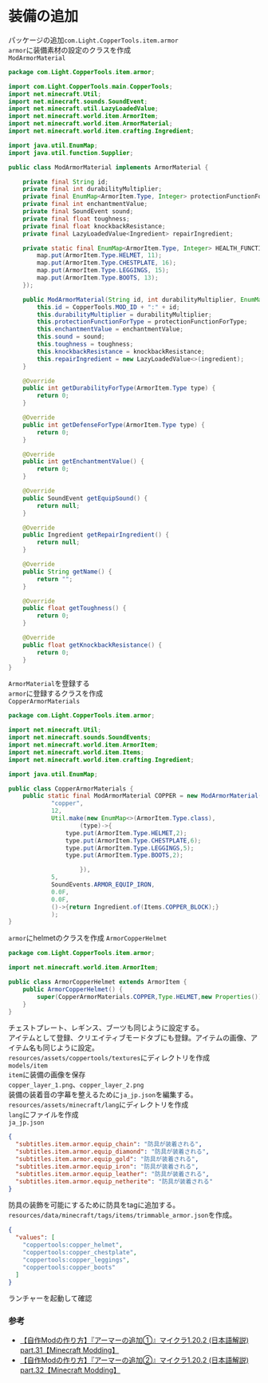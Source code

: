 # 装備の追加

パッケージの追加`com.Light.CopperTools.item.armor`  
`armor`に装備素材の設定のクラスを作成  
    `ModArmorMaterial`
```java
package com.Light.CopperTools.item.armor;

import com.Light.CopperTools.main.CopperTools;
import net.minecraft.Util;
import net.minecraft.sounds.SoundEvent;
import net.minecraft.util.LazyLoadedValue;
import net.minecraft.world.item.ArmorItem;
import net.minecraft.world.item.ArmorMaterial;
import net.minecraft.world.item.crafting.Ingredient;

import java.util.EnumMap;
import java.util.function.Supplier;

public class ModArmorMaterial implements ArmorMaterial {

    private final String id;
    private final int durabilityMultiplier;
    private final EnumMap<ArmorItem.Type, Integer> protectionFunctionForType;
    private final int enchantmentValue;
    private final SoundEvent sound;
    private final float toughness;
    private final float knockbackResistance;
    private final LazyLoadedValue<Ingredient> repairIngredient;

    private static final EnumMap<ArmorItem.Type, Integer> HEALTH_FUNCTION_FOR_TYPE = Util.make(new EnumMap<>(ArmorItem.Type.class), (map) -> {
        map.put(ArmorItem.Type.HELMET, 11);
        map.put(ArmorItem.Type.CHESTPLATE, 16);
        map.put(ArmorItem.Type.LEGGINGS, 15);
        map.put(ArmorItem.Type.BOOTS, 13);
    });

    public ModArmorMaterial(String id, int durabilityMultiplier, EnumMap<ArmorItem.Type, Integer> protectionFunctionForType, int enchantmentValue, SoundEvent sound, float toughness, float knockbackResistance, Supplier<Ingredient> ingredient) {
        this.id = CopperTools.MOD_ID + ":" + id;
        this.durabilityMultiplier = durabilityMultiplier;
        this.protectionFunctionForType = protectionFunctionForType;
        this.enchantmentValue = enchantmentValue;
        this.sound = sound;
        this.toughness = toughness;
        this.knockbackResistance = knockbackResistance;
        this.repairIngredient = new LazyLoadedValue<>(ingredient);
    }

    @Override
    public int getDurabilityForType(ArmorItem.Type type) {
        return 0;
    }

    @Override
    public int getDefenseForType(ArmorItem.Type type) {
        return 0;
    }

    @Override
    public int getEnchantmentValue() {
        return 0;
    }

    @Override
    public SoundEvent getEquipSound() {
        return null;
    }

    @Override
    public Ingredient getRepairIngredient() {
        return null;
    }

    @Override
    public String getName() {
        return "";
    }

    @Override
    public float getToughness() {
        return 0;
    }

    @Override
    public float getKnockbackResistance() {
        return 0;
    }
}
```
`ArmorMaterial`を登録する  
`armor`に登録するクラスを作成  
    `CopperArmorMaterials`
```java
package com.Light.CopperTools.item.armor;

import net.minecraft.Util;
import net.minecraft.sounds.SoundEvents;
import net.minecraft.world.item.ArmorItem;
import net.minecraft.world.item.Items;
import net.minecraft.world.item.crafting.Ingredient;

import java.util.EnumMap;

public class CopperArmorMaterials {
    public static final ModArmorMaterial COPPER = new ModArmorMaterial(
            "copper",
            12,
            Util.make(new EnumMap<>(ArmorItem.Type.class),
                    (type)->{
                type.put(ArmorItem.Type.HELMET,2);
                type.put(ArmorItem.Type.CHESTPLATE,6);
                type.put(ArmorItem.Type.LEGGINGS,5);
                type.put(ArmorItem.Type.BOOTS,2);

                    }),
            5,
            SoundEvents.ARMOR_EQUIP_IRON,
            0.0F,
            0.0F,
            ()->{return Ingredient.of(Items.COPPER_BLOCK);}
            );
}
```
`armor`にhelmetのクラスを作成
    `ArmorCopperHelmet`
```java
package com.Light.CopperTools.item.armor;

import net.minecraft.world.item.ArmorItem;

public class ArmorCopperHelmet extends ArmorItem {
    public ArmorCopperHelmet() {
        super(CopperArmorMaterials.COPPER,Type.HELMET,new Properties());
    }
}
```
チェストプレート、レギンス、ブーツも同じように設定する。  
アイテムとして登録、クリエイティブモードタブにも登録。アイテムの画像、アイテム名も同じように設定。  
`resources/assets/coppertools/textures`にディレクトリを作成  
    `models/item`  
`item`に装備の画像を保存  
    `copper_layer_1.png`、`copper_layer_2.png`  
装備の装着音の字幕を整えるために`ja_jp.json`を編集する。  
`resources/assets/minecraft/lang`にディレクトリを作成  
`lang`にファイルを作成  
    `ja_jp.json`  
```json
{
  "subtitles.item.armor.equip_chain": "防具が装着される",
  "subtitles.item.armor.equip_diamond": "防具が装着される",
  "subtitles.item.armor.equip_gold": "防具が装着される",
  "subtitles.item.armor.equip_iron": "防具が装着される",
  "subtitles.item.armor.equip_leather": "防具が装着される",
  "subtitles.item.armor.equip_netherite": "防具が装着される"
}
```
防具の装飾を可能にするために防具をtagに追加する。  
`resources/data/minecraft/tags/items/trimmable_armor.json`を作成。  
```json
{
  "values": [
    "coppertools:copper_helmet",
    "coppertools:copper_chestplate",
    "coppertools:copper_leggings",
    "coppertools:copper_boots"
  ]
}
```
ランチャーを起動して確認  

### 参考
* [【自作Modの作り方】『アーマーの追加①』マイクラ1.20.2 (日本語解説) part.31【Minecraft Modding】](https://youtu.be/1--cnvRJkkY?si=v-ia8nF0gtkGgF9R)
* [【自作Modの作り方】『アーマーの追加②』マイクラ1.20.2 (日本語解説) part.32【Minecraft Modding】](https://youtu.be/rTB3nvH2Qz4?si=jul943ZMV_-Eqliu)
